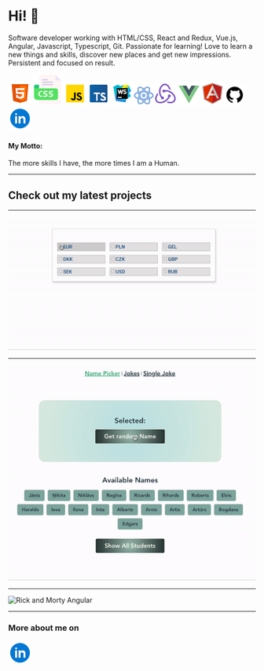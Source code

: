 <h1>Hi! 👋 </h1>

<p>Software developer working with HTML/CSS, React and Redux, Vue.js, Angular, Javascript, Typescript, Git. Passionate for learning! Love to learn a new things and skills, discover new places and get new impressions.
Persistent and focused on result. </p>
<div>
<img src="icons8-html-5-48.png" alt="HTML"><img src="icons8-css-64.png" alt="CSS"><img src="icons8-javascript-48.png" alt="JS"><img src="icons8-typescript-48.png" alt="TS"><img src="icons8-webstorm-48.png" alt="WS"><img src="icons8-react-40.png" alt="React"><img src="icons8-redux-48.png" alt="Redux"><img src="icons8-vue-js-48.png" alt="Vue.js"><img src="icons8-angularjs-48.png" alt="Angular.js"><img src="icons8-github-30.png" alt="GitHub"><img src="icons8-linkedin-circled-48.png" alt="Linkedin">
</div>
<h4>My Motto:</h4>
<p>The more skills I have, the more times I am a Human.</p>
<hr>

<h2>Check out my latest projects</h2>
<hr>
<img src="currency-picker.gif" alt="Currency Picker">
<hr>
<img src="random-name-picker.gif" alt="Random Name Picker">
<hr>
<img src="rick-and-morty-Angular.gif" alt="Rick and Morty Angular">
<hr>

<h3>More about me on</h3>
<a href="http://linkedin.com/in/inta-ozolina">
<img src="icons8-linkedin-circled-48.png" alt="Linkedin"></a>

